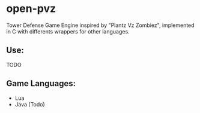 # open-pvz
Tower Defense Game Engine inspired by "Plantz Vz Zombiez", implemented in C with differents wrappers for other languages.

## Use:
TODO

## Game Languages:
 * Lua
 * Java (Todo)
